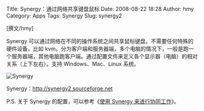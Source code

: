 Title: Synergy：通过网络共享键盘鼠标
Date: 2008-08-22 18:28
Author: hmy
Category: Apps
Tags: Synergy
Slug: synergy2

[撰文/hmy]

Synergy
可以通过网络在不同的操作系统之间共享鼠标键盘。不需要任何特殊的硬件设备，比如
kvm。分为客户端和服务器端，多个电脑的情况下，一般是跑一个服务器端，其他电脑跑客户端。通过配置文件来定义各个显示器（电脑）的相对关系（上下左右）。支持
Windows、Mac、Linux 系统。

![Synergy](http://i.linuxtoy.org/i/2008/08/synergy.gif)

Synergy：<http://synergy2.sourceforge.net>

P.S. 关于 Synergy 的配置，可以参考《[使用 Synergy
来进行协同工作](http://linuxtoy.org/archives/synergy.html)》。
